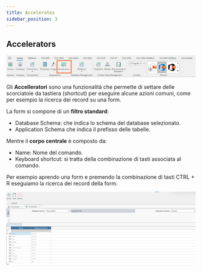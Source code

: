 ```yaml
---
title: Acceleratos
sidebar_position: 3
---
```


## Accelerators

![](../../../../static/images/20241220175013.png)

Gli **Accelleratori** sono una funzionalità che permette di settare delle scorciatoie da tastiera (shortcut) per eseguire alcune azioni comuni, come per esempio la ricerca dei record su una form.   

La form si compone di un **filtro standard**:  

* Database Schema: che indica lo schema del database selezionato.
* Application Schema che indica il prefisso delle tabelle.

Mentre il **corpo centrale** è composto da:  

* Name: Nome del comando.
* Keyboard shortcut: si tratta della combinazione di tasti associata al comando.

Per esempio aprendo una form e premendo la combinazione di tasti CTRL + R eseguiamo la ricerca dei record della form.

![](../../../../static/images/20241220175535.png)
